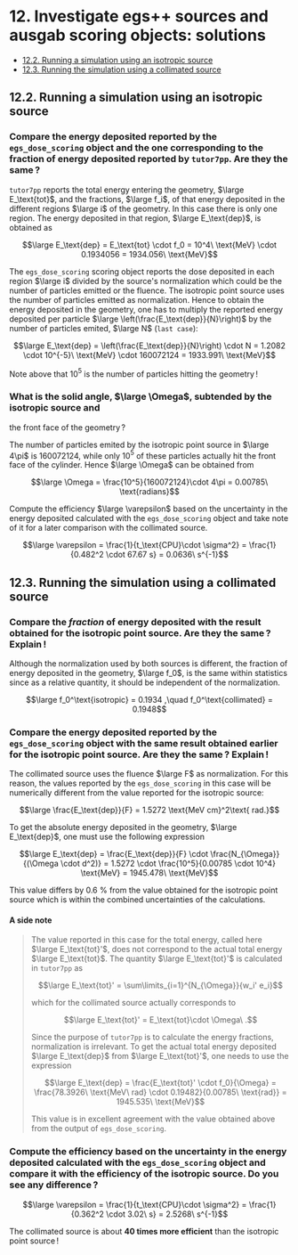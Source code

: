 <!-- # 1. -->
<!-- # 2. -->
<!-- # 3. -->
<!-- # 4. -->
<!-- # 5. -->
<!-- # 6. -->
<!-- # 7. -->
<!-- # 8. -->
<!-- # 9. -->
<!-- # 10. -->
<!-- # 11. -->

# 12. Investigate egs++ sources and ausgab scoring objects: solutions <!-- omit in toc -->

- [12.2. Running a simulation using an isotropic source](#122-running-a-simulation-using-an-isotropic-source)
- [12.3. Running the simulation using a collimated source](#123-running-the-simulation-using-a-collimated-source)


<!-- ## 12.1. -->

## 12.2. Running a simulation using an isotropic source

### Compare the energy deposited reported by the `egs_dose_scoring` object and the one corresponding to the fraction of energy deposited reported by `tutor7pp`. Are they the same ?

`tutor7pp` reports the total energy entering the geometry, $\large E_\text{tot}$, and
the fractions, $\large f_i$, of that energy deposited in the different regions $\large i$ of
the geometry. In this case there is only one region. The energy deposited in
that region, $\large E_\text{dep}$, is obtained as

$$\large E_\text{dep} = E_\text{tot} \cdot f_0 = 10^4\ \text{MeV} \cdot 0.1934056 = 1934.056\ \text{MeV}$$

The `egs_dose_scoring` scoring object reports the dose deposited in each
region $\large i$ divided by the source's normalization which could be the
number of particles emitted or the fluence. The isotropic point source
uses the number of particles emitted as normalization. Hence to obtain
the energy deposited in the geometry, one has to multiply the reported
energy deposited per particle $\large \left(\frac{E_\text{dep}}{N}\right)$ by
the number of particles emited, $\large N$ (`last case`):

$$\large E_\text{dep} = \left(\frac{E_\text{dep}}{N}\right) \cdot N = 1.2082 \cdot 10^{-5}\ \text{MeV} \cdot 160072124 = 1933.991\ \text{MeV}$$

Note above that 10$^5$ is the number of particles hitting the geometry !

### What is the solid angle, $\large \Omega$, subtended by the isotropic source and
the front face of the geometry ?

The number of particles emited by the isotropic point source in $\large 4\pi$ is
160072124, while only 10$^5$ of these particles actually hit the front face of
the cylinder. Hence $\large \Omega$ can be obtained from

$$\large \Omega = \frac{10^5}{160072124}\cdot 4\pi = 0.00785\ \text{radians}$$

Compute the efficiency $\large \varepsilon$ based on the uncertainty in the
energy deposited calculated with the `egs_dose_scoring` object and take note of
it for a later comparison with the collimated source.

$$\large \varepsilon = \frac{1}{t_\text{CPU}\cdot \sigma^2} = \frac{1}{0.482^2 \cdot 67.67 s} = 0.0636\ s^{-1}$$

## 12.3. Running the simulation using a collimated source

### Compare the *fraction* of energy deposited with the result obtained for the isotropic point source. Are they the same ? Explain !

Although the normalization used by both sources is different, the fraction of
energy deposited in the geometry, $\large f_0$, is the same within statistics
since as a relative quantity, it should be independent of the normalization.

$$\large f_0^\text{isotropic} = 0.1934 ,\quad f_0^\text{collimated} = 0.1948$$

### Compare the energy deposited reported by the `egs_dose_scoring` object with the same result obtained earlier for the isotropic point source. Are they the same ? Explain !

The collimated source uses the fluence $\large F$ as normalization. For this
reason, the values reported by the `egs_dose_scoring` in this case will be
numerically different from the value reported for the isotropic source:

$$\large \frac{E_\text{dep}}{F} = 1.5272 \text{MeV cm}^2\text{ rad.}$$

To get the absolute energy deposited in the geometry, $\large E_\text{dep}$,
one must use the following expression

$$\large E_\text{dep} = \frac{E_\text{dep}}{F} \cdot \frac{N_{\Omega}}{(\Omega \cdot d^2)} = 1.5272 \cdot \frac{10^5}{0.00785 \cdot 10^4} \text{MeV} = 1945.478\ \text{MeV}$$

This value differs by 0.6 % from the value obtained for the isotropic point
source which is within the combined uncertainties of the calculations.

#### A side note

> The value reported in this case for the total energy, called here $\large
> E_\text{tot}'$, does not correspond to the actual total energy $\large
> E_\text{tot}$. The quantity $\large E_\text{tot}'$ is calculated in `tutor7pp`
> as
>
> $$\large E_\text{tot}' = \sum\limits_{i=1}^{N_{\Omega}}{w_i' e_i}$$
>
> which for the collimated source actually corresponds to
>
> $$\large E_\text{tot}' = E_\text{tot}\cdot \Omega\ .$$
>
> Since the purpose of `tutor7pp` is to calculate the energy fractions,
> normalization is irrelevant. To get the actual total energy deposited $\large
> E_\text{dep}$ from $\large E_\text{tot}'$, one needs to use the expression
>
> $$\large E_\text{dep} = \frac{E_\text{tot}' \cdot f_0}{\Omega} = \frac{78.3926\ \text{MeV\ rad} \cdot 0.19482}{0.00785\ \text{rad}} = 1945.535\ \text{MeV}$$
>
> This value is in excellent agreement with the value obtained above from the
> output of `egs_dose_scoring`.

### Compute the efficiency based on the uncertainty in the energy deposited calculated with the `egs_dose_scoring` object and compare it with the efficiency of the isotropic source. Do you see any difference ?

$$\large \varepsilon = \frac{1}{t_\text{CPU}\cdot \sigma^2} = \frac{1}{0.362^2 \cdot 3.02\ s} = 2.5268\ s^{-1}$$

The collimated source is about **40 times more efficient** than the isotropic
point source !
